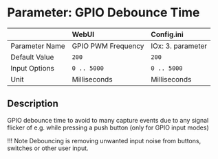 # Parameter: GPIO Debounce Time

|                   | WebUI               | Config.ini
|:---               |:---                 |:----
| Parameter Name    | GPIO PWM Frequency  | IOx: 3. parameter
| Default Value     | `200`               | `200`
| Input Options     | `0 .. 5000`         | `0 .. 5000`
| Unit              | Milliseconds        | Milliseconds



## Description

GPIO debounce time to avoid to many capture events due to any signal flicker 
of e.g. while pressing a push button (only for GPIO input modes)


!!! Note
    Debouncing is removing unwanted input noise from buttons, switches or other user input.